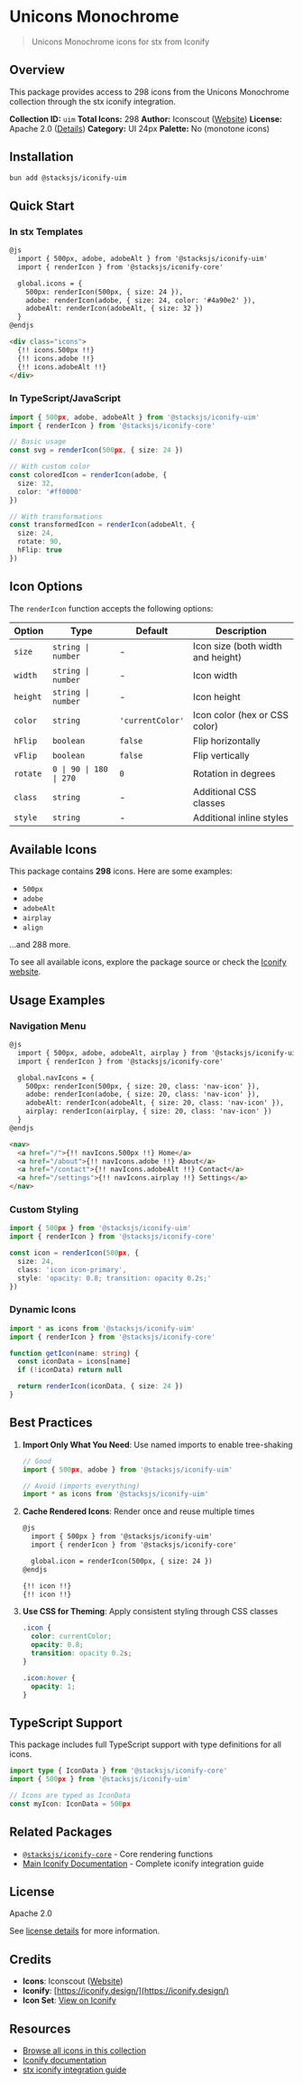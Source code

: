 # Unicons Monochrome

> Unicons Monochrome icons for stx from Iconify

## Overview

This package provides access to 298 icons from the Unicons Monochrome collection through the stx iconify integration.

**Collection ID:** `uim`
**Total Icons:** 298
**Author:** Iconscout ([Website](https://github.com/Iconscout/unicons))
**License:** Apache 2.0 ([Details](https://github.com/Iconscout/unicons/blob/master/LICENSE))
**Category:** UI 24px
**Palette:** No (monotone icons)

## Installation

```bash
bun add @stacksjs/iconify-uim
```

## Quick Start

### In stx Templates

```html
@js
  import { 500px, adobe, adobeAlt } from '@stacksjs/iconify-uim'
  import { renderIcon } from '@stacksjs/iconify-core'

  global.icons = {
    500px: renderIcon(500px, { size: 24 }),
    adobe: renderIcon(adobe, { size: 24, color: '#4a90e2' }),
    adobeAlt: renderIcon(adobeAlt, { size: 32 })
  }
@endjs

<div class="icons">
  {!! icons.500px !!}
  {!! icons.adobe !!}
  {!! icons.adobeAlt !!}
</div>
```

### In TypeScript/JavaScript

```typescript
import { 500px, adobe, adobeAlt } from '@stacksjs/iconify-uim'
import { renderIcon } from '@stacksjs/iconify-core'

// Basic usage
const svg = renderIcon(500px, { size: 24 })

// With custom color
const coloredIcon = renderIcon(adobe, {
  size: 32,
  color: '#ff0000'
})

// With transformations
const transformedIcon = renderIcon(adobeAlt, {
  size: 24,
  rotate: 90,
  hFlip: true
})
```

## Icon Options

The `renderIcon` function accepts the following options:

| Option | Type | Default | Description |
|--------|------|---------|-------------|
| `size` | `string \| number` | - | Icon size (both width and height) |
| `width` | `string \| number` | - | Icon width |
| `height` | `string \| number` | - | Icon height |
| `color` | `string` | `'currentColor'` | Icon color (hex or CSS color) |
| `hFlip` | `boolean` | `false` | Flip horizontally |
| `vFlip` | `boolean` | `false` | Flip vertically |
| `rotate` | `0 \| 90 \| 180 \| 270` | `0` | Rotation in degrees |
| `class` | `string` | - | Additional CSS classes |
| `style` | `string` | - | Additional inline styles |

## Available Icons

This package contains **298** icons. Here are some examples:

- `500px`
- `adobe`
- `adobeAlt`
- `airplay`
- `align`

...and 288 more.

To see all available icons, explore the package source or check the [Iconify website](https://icon-sets.iconify.design/uim/).

## Usage Examples

### Navigation Menu

```html
@js
  import { 500px, adobe, adobeAlt, airplay } from '@stacksjs/iconify-uim'
  import { renderIcon } from '@stacksjs/iconify-core'

  global.navIcons = {
    500px: renderIcon(500px, { size: 20, class: 'nav-icon' }),
    adobe: renderIcon(adobe, { size: 20, class: 'nav-icon' }),
    adobeAlt: renderIcon(adobeAlt, { size: 20, class: 'nav-icon' }),
    airplay: renderIcon(airplay, { size: 20, class: 'nav-icon' })
  }
@endjs

<nav>
  <a href="/">{!! navIcons.500px !!} Home</a>
  <a href="/about">{!! navIcons.adobe !!} About</a>
  <a href="/contact">{!! navIcons.adobeAlt !!} Contact</a>
  <a href="/settings">{!! navIcons.airplay !!} Settings</a>
</nav>
```

### Custom Styling

```typescript
import { 500px } from '@stacksjs/iconify-uim'
import { renderIcon } from '@stacksjs/iconify-core'

const icon = renderIcon(500px, {
  size: 24,
  class: 'icon icon-primary',
  style: 'opacity: 0.8; transition: opacity 0.2s;'
})
```

### Dynamic Icons

```typescript
import * as icons from '@stacksjs/iconify-uim'
import { renderIcon } from '@stacksjs/iconify-core'

function getIcon(name: string) {
  const iconData = icons[name]
  if (!iconData) return null

  return renderIcon(iconData, { size: 24 })
}
```

## Best Practices

1. **Import Only What You Need**: Use named imports to enable tree-shaking
   ```typescript
   // Good
   import { 500px, adobe } from '@stacksjs/iconify-uim'

   // Avoid (imports everything)
   import * as icons from '@stacksjs/iconify-uim'
   ```

2. **Cache Rendered Icons**: Render once and reuse multiple times
   ```html
   @js
     import { 500px } from '@stacksjs/iconify-uim'
     import { renderIcon } from '@stacksjs/iconify-core'

     global.icon = renderIcon(500px, { size: 24 })
   @endjs

   {!! icon !!}
   {!! icon !!}
   ```

3. **Use CSS for Theming**: Apply consistent styling through CSS classes
   ```css
   .icon {
     color: currentColor;
     opacity: 0.8;
     transition: opacity 0.2s;
   }

   .icon:hover {
     opacity: 1;
   }
   ```

## TypeScript Support

This package includes full TypeScript support with type definitions for all icons.

```typescript
import type { IconData } from '@stacksjs/iconify-core'
import { 500px } from '@stacksjs/iconify-uim'

// Icons are typed as IconData
const myIcon: IconData = 500px
```

## Related Packages

- [`@stacksjs/iconify-core`](../iconify-core) - Core rendering functions
- [Main Iconify Documentation](../../docs/iconify.md) - Complete iconify integration guide

## License

Apache 2.0

See [license details](https://github.com/Iconscout/unicons/blob/master/LICENSE) for more information.

## Credits

- **Icons**: Iconscout ([Website](https://github.com/Iconscout/unicons))
- **Iconify**: [https://iconify.design/](https://iconify.design/)
- **Icon Set**: [View on Iconify](https://icon-sets.iconify.design/uim/)

## Resources

- [Browse all icons in this collection](https://icon-sets.iconify.design/uim/)
- [Iconify documentation](https://iconify.design/docs/)
- [stx iconify integration guide](../../docs/iconify.md)
